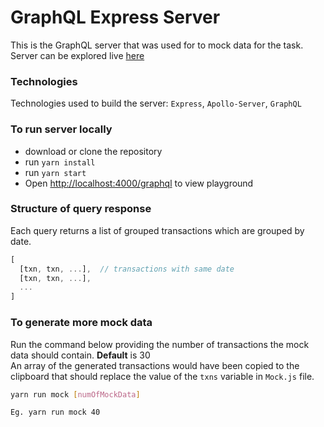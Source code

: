 # GraphQL Express Server

This is the GraphQL server that was used for to mock data for the task.  
Server can be explored live [here](https://helicarrier-task.herokuapp.com/graphql)

### Technologies

Technologies used to build the server: `Express`, `Apollo-Server`, `GraphQL`

### To run server locally

- download or clone the repository
- run `yarn install`
- run `yarn start`
- Open [http://localhost:4000/graphql](http://localhost:4000/graphql) to view playground

### Structure of query response

Each query returns a list of grouped transactions which are grouped by date.

```js
[
  [txn, txn, ...],  // transactions with same date
  [txn, txn, ...],
  ...
]
```

### To generate more mock data

Run the command below providing the number of transactions the mock data should contain. **Default** is 30  
An array of the generated transactions would have been copied to the clipboard that should replace the value of the `txns` variable in `Mock.js` file.

```bash
yarn run mock [numOfMockData]

Eg. yarn run mock 40
```
